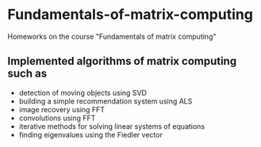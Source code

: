 # Fundamentals-of-matrix-computing
Homeworks on the course "Fundamentals of matrix computing"

## Implemented algorithms of matrix computing such as

* detection of moving objects using SVD
* building a simple recommendation system using ALS
* image recovery using FFT
* convolutions using FFT
* iterative methods for solving linear systems of equations
* finding eigenvalues using the Fiedler vector
